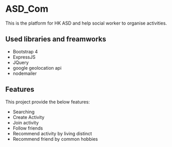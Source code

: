 # ASD_Com
This is the platform for HK ASD and help social worker to organise activities.

## Used libraries and freamworks
- Bootstrap 4
- ExpressJS
- JQuery
- google geolocation api
- nodemailer

## Features
This project provide the below features:  
- Searching
- Create Activity
- Join activity
- Follow friends
- Recommend activity by living distinct
- Recommend friend by common hobbies

